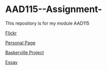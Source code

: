 # AAD115--Assignment-

This repository is for my module AAD115

[Flickr](https://www.flickr.com/photos/117329603@N05/collections/72157649771268377/)

[Personal Page](http://mrzackrox.github.io/personal_page/zack_reid.html)

[Baskerville Project](http://mrzackrox.github.io/john-baskerville/version-8-mine.html)

[Essay](http://mrzackrox.github.io/Jessica-Hische/Jessica.html)


